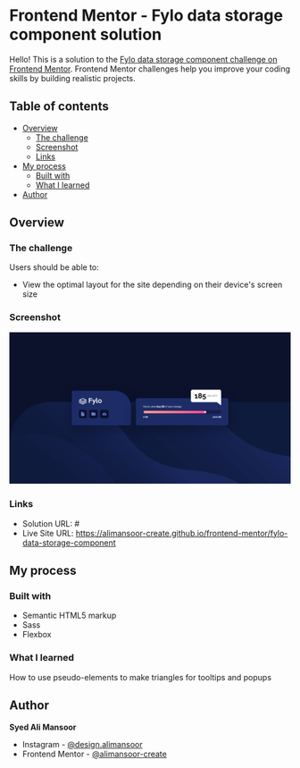 # Frontend Mentor - Fylo data storage component solution

Hello! This is a solution to the [Fylo data storage component challenge on Frontend Mentor](https://www.frontendmentor.io/challenges/fylo-data-storage-component-1dZPRbV5n). Frontend Mentor challenges help you improve your coding skills by building realistic projects.

## Table of contents

- [Overview](#overview)
  - [The challenge](#the-challenge)
  - [Screenshot](#screenshot)
  - [Links](#links)
- [My process](#my-process)
  - [Built with](#built-with)
  - [What I learned](#what-i-learned)
- [Author](#author)

## Overview

### The challenge

Users should be able to:

- View the optimal layout for the site depending on their device's screen size

### Screenshot

![Screenshot of the result](./screenshot.png)

### Links

- Solution URL: #
- Live Site URL: https://alimansoor-create.github.io/frontend-mentor/fylo-data-storage-component

## My process

### Built with

- Semantic HTML5 markup
- Sass
- Flexbox

### What I learned

How to use pseudo-elements to make triangles for tooltips and popups

## Author

**Syed Ali Mansoor**

- Instagram - [@design.alimansoor](https://www.instagram.com/design.alimansoor)
- Frontend Mentor - [@alimansoor-create](https://www.frontendmentor.io/profile/alimansoor-create)
